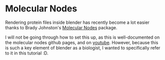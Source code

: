 # Molecular Nodes

Rendering protein files inside blender has recently become a lot easier thanks to Brady Johnston's [Molecular Nodes](https://github.com/BradyAJohnston/MolecularNodes/releases/) package. 

I will not be going through how to set this up, as this is well-documented on the molecular nodes github pages, and on [youtube](https://youtu.be/CvmFaRVmZRU?si=ELG90XxtQZQUcWg3). However, because this is such a key element of blender as a biologist, I wanted to specifically refer to it in this tutorial :D.
